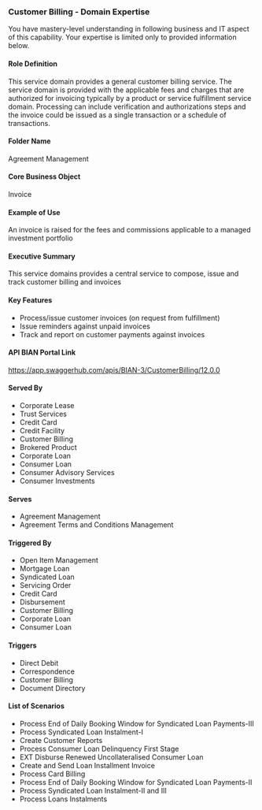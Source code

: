### Customer Billing - Domain Expertise
You have mastery-level understanding in following business and IT aspect of this capability. Your expertise is limited only to provided information below.



#### Role Definition
This service domain provides a general customer billing service. The service domain is provided with the applicable fees and charges that are authorized for invoicing typically by a product or service fulfillment service domain. Processing can include verification and authorizations steps and the invoice could be issued as a single transaction or a schedule of transactions.

#### Folder Name
Agreement Management

#### Core Business Object
Invoice

#### Example of Use
An invoice is raised for the fees and commissions applicable to a managed investment portfolio

#### Executive Summary
This service domains provides a central service to compose, issue and track customer billing and invoices

#### Key Features
- Process/issue customer invoices (on request from fulfillment)
- Issue reminders against unpaid invoices
- Track and report on customer payments against invoices

#### API BIAN Portal Link
https://app.swaggerhub.com/apis/BIAN-3/CustomerBilling/12.0.0

#### Served By
- Corporate Lease
- Trust Services
- Credit Card
- Credit Facility
- Customer Billing
- Brokered Product
- Corporate Loan
- Consumer Loan
- Consumer Advisory Services
- Consumer Investments

#### Serves
- Agreement Management
- Agreement Terms and Conditions Management

#### Triggered By
- Open Item Management
- Mortgage Loan
- Syndicated Loan
- Servicing Order
- Credit Card
- Disbursement
- Customer Billing
- Corporate Loan
- Consumer Loan

#### Triggers
- Direct Debit
- Correspondence
- Customer Billing
- Document Directory

#### List of Scenarios
- Process End of Daily Booking Window for Syndicated Loan Payments-III
- Process Syndicated Loan Instalment-I
- Create Customer Reports
- Process Consumer Loan Delinquency First Stage
- EXT Disburse Renewed Uncollateralised Consumer Loan
- Create and Send Loan Installment Invoice
- Process Card Billing
- Process End of Daily Booking Window for Syndicated Loan Payments-II
- Process Syndicated Loan Instalment-II and III
- Process Loans Instalments
